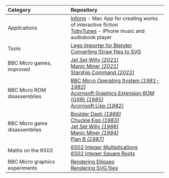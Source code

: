 <div align="center">

| Category     | Repository |
|:-------------|:-----------|
| Applications | [Inform](https://github.com/TobyLobster/Inform) - Mac App for creating works of interactive fiction<br>[TobyTunes](https://github.com/TobyLobster/TobyTunesApp) - iPhone music and audiobook player |
| Tools        | [Lego Importer for Blender](https://github.com/TobyLobster/ImportLDraw)<br>[Converting !Draw files to SVG](https://github.com/TobyLobster/DrawConversion) |
| BBC Micro games, improved | [Jet Set Willy *(2021)*](https://github.com/TobyLobster/jsw2021)<br>[Manic Miner *(2021)*](https://github.com/TobyLobster/ManicMiner2021)<br>[Starship Command *(2022)*](https://github.com/TobyLobster/StarshipCommand2022) |
| BBC Micro ROM disassemblies | [BBC Micro Operating System *(1981-1982)*](https://github.com/TobyLobster/mos)<br>[Acornsoft Graphics Extension ROM (GXR) *(1985)*](https://github.com/TobyLobster/GXR-pages)<br>[Acornsoft Lisp *(1982)*](https://github.com/TobyLobster/lisp)|
| BBC Micro game disassemblies | [Boulder Dash *(1988)*](https://github.com/TobyLobster/Boulderdash)<br>[Chuckie Egg *(1983)*](https://github.com/TobyLobster/ChuckieEgg)<br>[Jet Set Willy *(1986)*](https://github.com/TobyLobster/jsw)<br>[Manic Miner *(1984)*](https://github.com/TobyLobster/ManicMiner)<br>[Plan B *(1987)*](https://github.com/TobyLobster/PlanB) |
| Maths on the 6502 | [6502 Integer Multiplications](https://github.com/TobyLobster/multiply_test)<br>[6502 Integer Square Roots](https://github.com/TobyLobster/sqrt_test) |
| BBC Micro graphics experiments | [Rendering Ellipses](https://github.com/TobyLobster/ellipse)<br>[Rendering SVG files](https://github.com/TobyLobster/svgtest) |
</div>
